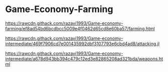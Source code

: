 # Game-Economy-Farming

https://rawcdn.githack.com/razavi1993/Game-economy-farming/ef8ad54bd6bcdbcc5009e4f0462d65cd8e60ba57/farming.html

https://rawcdn.githack.com/razavi1993/Game-economy-intermediate/469f7906cd7e001435992dbf3107793e6cbd4ad8/attacking.jl

https://rawcdn.githack.com/razavi1993/Game-economy-intermediate/a678d943bb394c479c12ed3e82865208ad321bda/weapons.html

